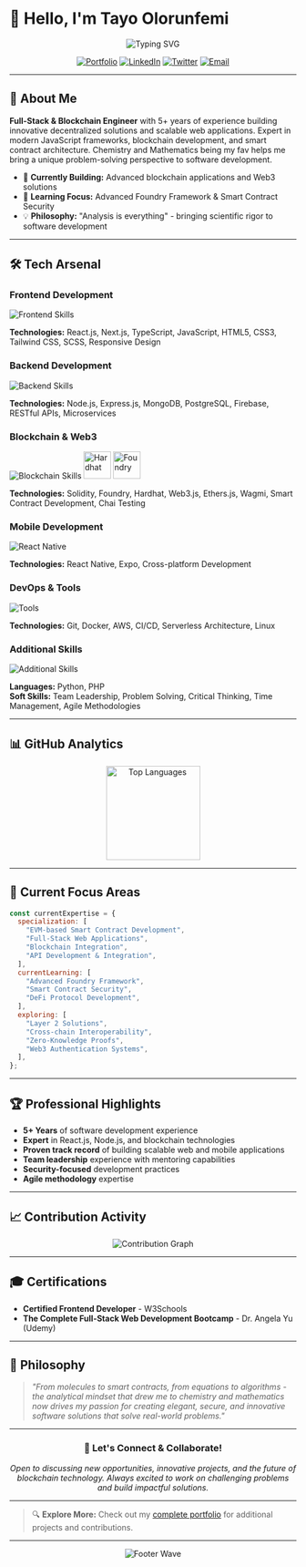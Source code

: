 # 👋 Hello, I'm Tayo Olorunfemi

<div align="center">
  <img src="https://readme-typing-svg.herokuapp.com?font=Fira+Code&size=22&duration=3000&pause=1000&color=2F81F7&center=true&vCenter=true&width=600&lines=Full-Stack+%26+Blockchain+Engineer;Smart+Contract+Developer;5%2B+Years+Experience;Building+Scalable+Web3+Solutions" alt="Typing SVG" />
</div>

<div align="center">
  
[![Portfolio](https://img.shields.io/badge/🌐_Portfolio-2F81F7?style=for-the-badge&logoColor=white)](https://tayoolorunfemi.com)
[![LinkedIn](https://img.shields.io/badge/LinkedIn-0077B5?style=for-the-badge&logo=linkedin&logoColor=white)](https://www.linkedin.com/in/tayo-olorunfemi-6b3033351)
[![Twitter](https://img.shields.io/badge/Twitter-1DA1F2?style=for-the-badge&logo=twitter&logoColor=white)](https://x.com/highzick3)
[![Email](https://img.shields.io/badge/Email-D14836?style=for-the-badge&logo=gmail&logoColor=white)](mailto:isaacolorunfemi330@gmail.com)

</div>

---

## 🚀 About Me

**Full-Stack & Blockchain Engineer** with 5+ years of experience building innovative decentralized solutions and scalable web applications. Expert in modern JavaScript frameworks, blockchain development, and smart contract architecture. Chemistry and Mathematics being my fav helps me bring a unique problem-solving perspective to software development.

- 🔭 **Currently Building:** Advanced blockchain applications and Web3 solutions
- 🌱 **Learning Focus:** Advanced Foundry Framework & Smart Contract Security
- 💡 **Philosophy:** "Analysis is everything" - bringing scientific rigor to software development

---

## 🛠️ Tech Arsenal

### **Frontend Development**

<div align="left">
  <img src="https://skillicons.dev/icons?i=react,nextjs,js,ts,html,css,tailwind" alt="Frontend Skills" />
</div>

**Technologies:** React.js, Next.js, TypeScript, JavaScript, HTML5, CSS3, Tailwind CSS, SCSS, Responsive Design

### **Backend Development**

<div align="left">
  <img src="https://skillicons.dev/icons?i=nodejs,express,mongodb,postgresql,firebase" alt="Backend Skills" />
</div>

**Technologies:** Node.js, Express.js, MongoDB, PostgreSQL, Firebase, RESTful APIs, Microservices

### **Blockchain & Web3**

<div align="left">
  <img src="https://skillicons.dev/icons?i=solidity" alt="Blockchain Skills" />
  <img src="https://cdn.jsdelivr.net/gh/devicons/devicon/icons/hardhat/hardhat-original.svg" width="48" height="48" alt="Hardhat" />
  <img src="https://docs.foundry.paradigm.xyz/images/foundry-banner.png" width="48" height="48" alt="Foundry" />
</div>

**Technologies:** Solidity, Foundry, Hardhat, Web3.js, Ethers.js, Wagmi, Smart Contract Development, Chai Testing

### **Mobile Development**

<div align="left">
  <img src="https://skillicons.dev/icons?i=react" alt="React Native" />
</div>

**Technologies:** React Native, Expo, Cross-platform Development

### **DevOps & Tools**

<div align="left">
  <img src="https://skillicons.dev/icons?i=git,github,vscode,docker,linux,aws" alt="Tools" />
</div>

**Technologies:** Git, Docker, AWS, CI/CD, Serverless Architecture, Linux

### **Additional Skills**

<div align="left">
  <img src="https://skillicons.dev/icons?i=python,php" alt="Additional Skills" />
</div>

**Languages:** Python, PHP  
**Soft Skills:** Team Leadership, Problem Solving, Critical Thinking, Time Management, Agile Methodologies

---

## 📊 GitHub Analytics

<div align="center">
  <img src="https://github-readme-stats.vercel.app/api/top-langs/?username=TEE2DWHY&layout=compact&theme=tokyonight&hide_border=true" alt="Top Languages" height="165" />
</div>

---

## 🎯 Current Focus Areas

```javascript
const currentExpertise = {
  specialization: [
    "EVM-based Smart Contract Development",
    "Full-Stack Web Applications",
    "Blockchain Integration",
    "API Development & Integration",
  ],
  currentLearning: [
    "Advanced Foundry Framework",
    "Smart Contract Security",
    "DeFi Protocol Development",
  ],
  exploring: [
    "Layer 2 Solutions",
    "Cross-chain Interoperability",
    "Zero-Knowledge Proofs",
    "Web3 Authentication Systems",
  ],
};
```

---

## 🏆 Professional Highlights

- **5+ Years** of software development experience
- **Expert** in React.js, Node.js, and blockchain technologies
- **Proven track record** of building scalable web and mobile applications
- **Team leadership** experience with mentoring capabilities
- **Security-focused** development practices
- **Agile methodology** expertise

---

## 📈 Contribution Activity

<div align="center">
  <img src="https://github-readme-activity-graph.vercel.app/graph?username=TEE2DWHY&theme=tokyo-night&hide_border=true&area=true" alt="Contribution Graph" />
</div>

---

## 🎓 Certifications

- **Certified Frontend Developer** - W3Schools
- **The Complete Full-Stack Web Development Bootcamp** - Dr. Angela Yu (Udemy)

---

## 💭 Philosophy

> _"From molecules to smart contracts, from equations to algorithms - the analytical mindset that drew me to chemistry and mathematics now drives my passion for creating elegant, secure, and innovative software solutions that solve real-world problems."_

---

<div align="center">
  
### 🤝 Let's Connect & Collaborate!

_Open to discussing new opportunities, innovative projects, and the future of blockchain technology. Always excited to work on challenging problems and build impactful solutions._

</div>

---

> 🔍 **Explore More:** Check out my [complete portfolio](https://github.com/TEE2DWHY?tab=repositories) for additional projects and contributions.

---

<div align="center">
  <img src="https://capsule-render.vercel.app/api?type=waving&color=gradient&height=100&section=footer" alt="Footer Wave" />
</div>
